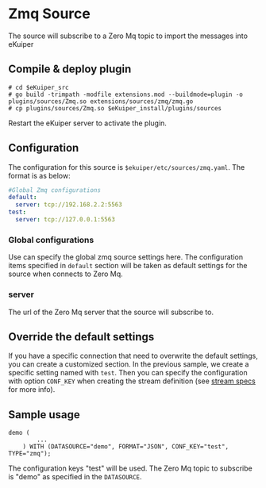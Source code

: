 # Zmq Source

The source will subscribe to a Zero Mq topic to import the messages into eKuiper

## Compile & deploy plugin

```shell
# cd $eKuiper_src
# go build -trimpath -modfile extensions.mod --buildmode=plugin -o plugins/sources/Zmq.so extensions/sources/zmq/zmq.go
# cp plugins/sources/Zmq.so $eKuiper_install/plugins/sources
```

Restart the eKuiper server to activate the plugin.

## Configuration

The configuration for this source is ``$ekuiper/etc/sources/zmq.yaml``. The format is as below:

```yaml
#Global Zmq configurations
default:
  server: tcp://192.168.2.2:5563  
test:
  server: tcp://127.0.0.1:5563
```
### Global configurations

Use can specify the global zmq source settings here. The configuration items specified in ``default`` section will be taken as default settings for the source when connects to Zero Mq.

### server

The url of the Zero Mq server that the source will subscribe to.

## Override the default settings

If you have a specific connection that need to overwrite the default settings, you can create a customized section. In the previous sample, we create a specific setting named with ``test``.  Then you can specify the configuration with option ``CONF_KEY`` when creating the stream definition (see [stream specs](../../sqls/streams.md) for more info).

## Sample usage

```
demo (
		...
	) WITH (DATASOURCE="demo", FORMAT="JSON", CONF_KEY="test", TYPE="zmq");
```

The configuration keys "test" will be used. The Zero Mq topic to subscribe is "demo" as specified in the ``DATASOURCE``.

